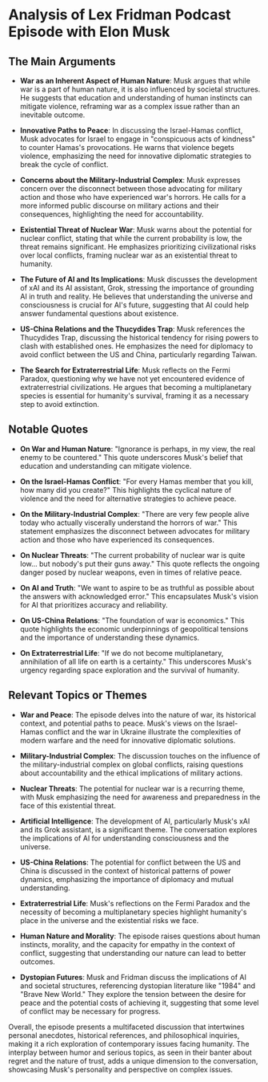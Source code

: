 # Analysis of Lex Fridman Podcast Episode with Elon Musk

## The Main Arguments

- **War as an Inherent Aspect of Human Nature**: Musk argues that while war is a part of human nature, it is also influenced by societal structures. He suggests that education and understanding of human instincts can mitigate violence, reframing war as a complex issue rather than an inevitable outcome.

- **Innovative Paths to Peace**: In discussing the Israel-Hamas conflict, Musk advocates for Israel to engage in "conspicuous acts of kindness" to counter Hamas's provocations. He warns that violence begets violence, emphasizing the need for innovative diplomatic strategies to break the cycle of conflict.

- **Concerns about the Military-Industrial Complex**: Musk expresses concern over the disconnect between those advocating for military action and those who have experienced war's horrors. He calls for a more informed public discourse on military actions and their consequences, highlighting the need for accountability.

- **Existential Threat of Nuclear War**: Musk warns about the potential for nuclear conflict, stating that while the current probability is low, the threat remains significant. He emphasizes prioritizing civilizational risks over local conflicts, framing nuclear war as an existential threat to humanity.

- **The Future of AI and Its Implications**: Musk discusses the development of xAI and its AI assistant, Grok, stressing the importance of grounding AI in truth and reality. He believes that understanding the universe and consciousness is crucial for AI's future, suggesting that AI could help answer fundamental questions about existence.

- **US-China Relations and the Thucydides Trap**: Musk references the Thucydides Trap, discussing the historical tendency for rising powers to clash with established ones. He emphasizes the need for diplomacy to avoid conflict between the US and China, particularly regarding Taiwan.

- **The Search for Extraterrestrial Life**: Musk reflects on the Fermi Paradox, questioning why we have not yet encountered evidence of extraterrestrial civilizations. He argues that becoming a multiplanetary species is essential for humanity's survival, framing it as a necessary step to avoid extinction.

## Notable Quotes

- **On War and Human Nature**: "Ignorance is perhaps, in my view, the real enemy to be countered." This quote underscores Musk's belief that education and understanding can mitigate violence.

- **On the Israel-Hamas Conflict**: "For every Hamas member that you kill, how many did you create?" This highlights the cyclical nature of violence and the need for alternative strategies to achieve peace.

- **On the Military-Industrial Complex**: "There are very few people alive today who actually viscerally understand the horrors of war." This statement emphasizes the disconnect between advocates for military action and those who have experienced its consequences.

- **On Nuclear Threats**: "The current probability of nuclear war is quite low... but nobody's put their guns away." This quote reflects the ongoing danger posed by nuclear weapons, even in times of relative peace.

- **On AI and Truth**: "We want to aspire to be as truthful as possible about the answers with acknowledged error." This encapsulates Musk's vision for AI that prioritizes accuracy and reliability.

- **On US-China Relations**: "The foundation of war is economics." This quote highlights the economic underpinnings of geopolitical tensions and the importance of understanding these dynamics.

- **On Extraterrestrial Life**: "If we do not become multiplanetary, annihilation of all life on earth is a certainty." This underscores Musk's urgency regarding space exploration and the survival of humanity.

## Relevant Topics or Themes

- **War and Peace**: The episode delves into the nature of war, its historical context, and potential paths to peace. Musk's views on the Israel-Hamas conflict and the war in Ukraine illustrate the complexities of modern warfare and the need for innovative diplomatic solutions.

- **Military-Industrial Complex**: The discussion touches on the influence of the military-industrial complex on global conflicts, raising questions about accountability and the ethical implications of military actions.

- **Nuclear Threats**: The potential for nuclear war is a recurring theme, with Musk emphasizing the need for awareness and preparedness in the face of this existential threat.

- **Artificial Intelligence**: The development of AI, particularly Musk's xAI and its Grok assistant, is a significant theme. The conversation explores the implications of AI for understanding consciousness and the universe.

- **US-China Relations**: The potential for conflict between the US and China is discussed in the context of historical patterns of power dynamics, emphasizing the importance of diplomacy and mutual understanding.

- **Extraterrestrial Life**: Musk's reflections on the Fermi Paradox and the necessity of becoming a multiplanetary species highlight humanity's place in the universe and the existential risks we face.

- **Human Nature and Morality**: The episode raises questions about human instincts, morality, and the capacity for empathy in the context of conflict, suggesting that understanding our nature can lead to better outcomes.

- **Dystopian Futures**: Musk and Fridman discuss the implications of AI and societal structures, referencing dystopian literature like "1984" and "Brave New World." They explore the tension between the desire for peace and the potential costs of achieving it, suggesting that some level of conflict may be necessary for progress.

Overall, the episode presents a multifaceted discussion that intertwines personal anecdotes, historical references, and philosophical inquiries, making it a rich exploration of contemporary issues facing humanity. The interplay between humor and serious topics, as seen in their banter about regret and the nature of trust, adds a unique dimension to the conversation, showcasing Musk's personality and perspective on complex issues.